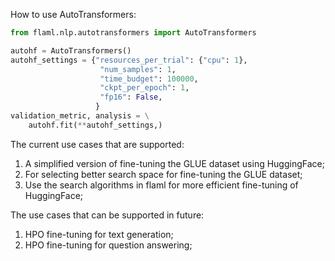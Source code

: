 How to use AutoTransformers:

```python
from flaml.nlp.autotransformers import AutoTransformers

autohf = AutoTransformers()
autohf_settings = {"resources_per_trial": {"cpu": 1},
                    "num_samples": 1,
                    "time_budget": 100000,
                    "ckpt_per_epoch": 1,
                    "fp16": False,
                   }
validation_metric, analysis = \
    autohf.fit(**autohf_settings,)

```

The current use cases that are supported:
1. A simplified version of fine-tuning the GLUE dataset using HuggingFace;
2. For selecting better search space for fine-tuning the GLUE dataset;
3. Use the search algorithms in flaml for more efficient fine-tuning of HuggingFace;

The use cases that can be supported in future:
1. HPO fine-tuning for text generation;
2. HPO fine-tuning for question answering;